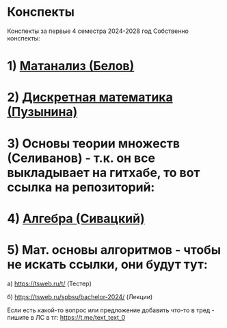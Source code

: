 # Конспекты
Конспекты за первые 4 семестра 2024-2028 год
Собственно конспекты:
# 1) [Матанализ (Белов)](https://github.com/MCS-Latex-profile/conspects/blob/main/Matan.pdf)
# 2) [Дискретная математика (Пузынина)](https://github.com/MCS-Latex-profile/conspects/blob/main/Discr_math.pdf)
# 3) Основы теории множеств (Селиванов) - т.к. он все выкладывает на гитхабе, то вот ссылка на репозиторий:
# 4) [Алгебра (Сивацкий)](https://github.com/MCS-Latex-profile/conspects/blob/main/Algebra.pdf)
# 5) Мат. основы алгоритмов - чтобы не искать ссылки, они будут тут: 

  а) https://tsweb.ru/t/ (Тестер)
  
  б) https://tsweb.ru/spbsu/bachelor-2024/ (Лекции)
  
Если есть какой-то вопрос или предложение добавить что-то в тред - пишите в ЛС в тг: https://t.me/text_text_0
